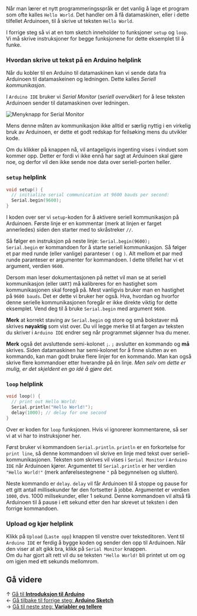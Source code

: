 Når man lærer et nytt programmeringsspråk er det vanlig å lage et program som ofte kalles `Hello World`. Det handler om å få datamaskinen, eller i dette tilfellet Arduinoen, til å skrive ut teksten `Hello World`.

I forrige steg så vi at en tom sketch inneholder to funksjoner `setup` og `loop`. Vi må skrive instruksjoner for begge funksjonene for dette eksemplet til å funke.

### Hvordan skrive ut tekst på en Arduino helplink

Når du kobler til en Arduino til datamaskinen kan vi sende data fra Arduinoen til datamaskeinen og ledningen. Dette kalles *Seriell kommunikasjon*.

I `Arduino IDE` bruker vi *Serial Monitor* (*seriell overvåker*) for å lese teksten Arduinoen sender til datamaskinen over ledningen.

![Menyknapp for Serial Monitor][serial-monitor-button]

Mens denne måten av kommunikasjon ikke alltid er særlig nyttig i en virkelig bruk av Arduinoen, er dette et godt redskap for feilsøking mens du utvikler kode.

Om du klikker på knappen nå, vil antageligvis ingenting vises i vinduet som kommer opp. Detter er fordi vi ikke ennå har sagt at Arduinoen skal gjøre noe, og derfor vil den ikke sende noe data over seriell-porten heller.

### `setup` helplink

``` cpp
void setup() {
  // initialize serial communication at 9600 bauds per second:
  Serial.begin(9600);
}
```

I koden over ser vi `setup`-koden for å aktivere seriell kommunikasjon på Arduinoen. Første linje er en kommentar (merk at linjen er farget annerledes) siden den starter med to skråstreker `//`.

Så følger en instruksjon på neste linje: `Serial.begin(9600);`  
`Serial.begin` er kommandoen for å starte seriell kommunikasjon. Så følger et par med runde (eller vanlige) paranteser `(` og `)`. Alt mellom et par med runde paranteser er argumenter for kommandoen. I dette tilfellet har vi et argument, verdien `9600`.

Dersom man leser dokumentasjonen på nettet vil man se at seriell kommunikasjon (eller `UART`) må kalibreres for en hastighet som kommunikasjonen skal foregå på. Mest vanligvis bruker man en hastighet på `9600 bauds`. Det er dette vi bruker her også. Hva, hvordan og hvorfor denne serielle kommunikasjonen foregår er ikke direkte viktig for dette eksemplet. Vend deg til å bruke `Serial.begin` med argument `9600`.

**Merk** at korrekt staving av `Serial.begin` og store og små bokstaver må skrives **nøyaktig** som vist over. Du vil legge merke til at fargen av teksten du skriver i `Arduino IDE` endrer seg når programmet skjønner hva du mener.

**Merk** også det avsluttende semi-kolonet `;`. `;` avslutter en kommando og **må** skrives. Siden datamaskinen har semi-kolonet for å finne slutten av en kommando, kan man godt bruke flere linjer for en kommando. Man kan også skrive flere kommandoer etter hverandre på én linje. *Men selv om dette er mulig, er det skjeldent en go idé å gjøre det.*

### `loop` helplink

``` cpp
void loop() {
  // print out Hello World:
  Serial.println("Hello World!");
  delay(1000); // delay for one second
}
```

Over er koden for `loop` funksjonen. Hvis vi ignorerer kommentarene, så ser vi at vi har to instruksjoner her.

Først bruker vi kommandoen `Serial.println`. `println` er en forkortelse for `print line`, så denne kommandoen vil skrive en linje med tekst over seriell-kommunikasjonen. Teksten som skrives vil vises i `Serial Monitor` i `Arduino IDE` når Arduinoen kjører. Argumentet til `Serial.println` er her verdien `"Hello World!"` (merk anførelsestegnene `"` på begynnelsen og slutten).

Neste kommando er `delay`. `delay` vil får Arduinoen til å stoppe og pause for ett gitt antall millisekunder før den fortsetter å jobbe. Argumentet er verdien `1000`, dvs. 1000 millsekunder, eller 1 sekund. Denne kommandoen vil altså få Arduinoen til å pause i ett sekund etter den har skrevet ut teksten i den forrige kommandoen.

### Upload og kjør helplink

Klikk på `Upload` (`Laste opp`) knappen til venstre over teksteditoren. Vent til `Arduino IDE` er ferdig å bygge koden og sender den opp til Arduinoen. Når den viser at alt gikk bra, klikk på `Serial Monitor` knappen.  
Om du har gjort alt rett vil du se teksten `"Hello World!` bli printet ut om og om igjen med ett sekunds mellomrom.

## Gå videre

&uarr; [Gå til **Introduksjon til Arduino**][intro-prog-home]  
&larr; [Gå tilbake til forrige steg: **Arduino Sketch**][sketch]  
&rarr; [Gå til neste steg: **Variabler og tellere**][variables]  

[intro-prog-home]: Introduksjon-til-Arduino-programmering
[sketch]: Tom-Arduino-Sketch
[variables]: Variabler-og-telling-i-Arduino

[serial-monitor-button]: img/Arduino-IDE-SerialMonitor-Button.png
